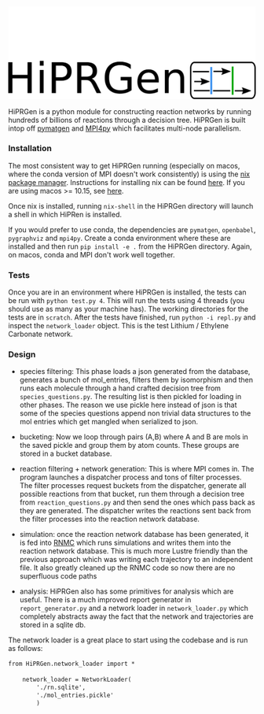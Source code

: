 <img src="./logo.png">

HiPRGen is a python module for constructing reaction networks by running hundreds of billions of reactions through a decision tree. HiPRGen is built intop off [pymatgen](https://pymatgen.org/) and [MPI4py](https://pymatgen.org/) which facilitates multi-node parallelism.

### Installation

The most consistent way to get HiPRGen running (especially on macos, where the conda version of MPI doesn't work consistently) is using the [nix package manager](https://nixos.org/). Instructions for installing nix can be found [here](https://nixos.org/download.html). If you are using macos >= 10.15, see [here](https://nixos.org/manual/nix/stable/#sect-macos-installation).

Once nix is installed, running `nix-shell` in the HiPRGen directory will launch a shell in which HiPRen is installed.

If you would prefer to use conda, the dependencies are `pymatgen`, `openbabel`, `pygraphviz` and `mpi4py`. Create a conda environment where these are installed and then run `pip install -e .` from the HiPRGen directory. Again, on macos, conda and MPI don't work well together.

### Tests

Once you are in an environment where HiPRGen is installed, the tests can be run with `python test.py 4`. This will run the tests using 4 threads (you should use as many as your machine has). The working directories for the tests are in `scratch`. After the tests have finished, run `python -i repl.py` and inspect the `network_loader` object. This is the test Lithium / Ethylene Carbonate network.

### Design

- species filtering: This phase loads a json generated from the database, generates a bunch of mol_entries, filters them by isomorphism and then runs each molecule through a hand crafted decision tree from `species_questions.py`. The resulting list is then pickled for loading in other phases. The reason we use pickle here instead of json is that some of the species questions append non trivial data structures to the mol entries which get mangled when serialized to json.

- bucketing: Now we loop through pairs (A,B) where A and B are mols in the saved pickle and group them by atom counts. These groups are stored in a bucket database.

- reaction filtering + network generation: This is where MPI comes in. The program launches a dispatcher process and tons of filter processes. The filter processes request buckets from the dispatcher, generate all possible reactions from that bucket, run them through a decision tree from `reaction_questions.py` and then send the ones which pass back as they are generated. The dispatcher writes the reactions sent back from the filter processes into the reaction network database.

- simulation: once the reaction network database has been generated, it is fed into [RNMC](https://github.com/BlauGroup/RNMC) which runs simulations and writes them into the reaction network database. This is much more Lustre friendly than the previous approach which was writing each trajectory to an independent file. It also greatly cleaned up the RNMC code so now there are no superfluous code paths

- analysis: HiPRGen also has some primitives for analysis which are useful. There is a much improved report generator in `report_generator.py` and a network loader in `network_loader.py` which completely abstracts away the fact that the network and trajectories are stored in a sqlite db.

The network loader is a great place to start using the codebase and is run as follows:

```
from HiPRGen.network_loader import *

    network_loader = NetworkLoader(
        './rn.sqlite',
        './mol_entries.pickle'
        )
```

